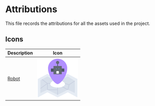 # Attributions

This file records the attributions for all the assets used in the project.

## Icons
| Description | Icon |
| ---- | ---- |
| [Robot](https://www.flaticon.com/free-icon/robot_10680672) | <img src="./img/robot.png" width="128"> |